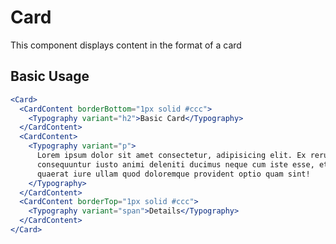<h1>Card</h1>
This component displays content in the format of a card

<!-- STORY -->

<h2>Basic Usage</h2>

```jsx
<Card>
  <CardContent borderBottom="1px solid #ccc">
    <Typography variant="h2">Basic Card</Typography>
  </CardContent>
  <CardContent>
    <Typography variant="p">
      Lorem ipsum dolor sit amet consectetur, adipisicing elit. Ex rerum
      consequuntur iusto animi deleniti ducimus neque cum iste esse, et itaque
      quaerat iure ullam quod doloremque provident optio quam sint!
    </Typography>
  </CardContent>
  <CardContent borderTop="1px solid #ccc">
    <Typography variant="span">Details</Typography>
  </CardContent>
</Card>
```
